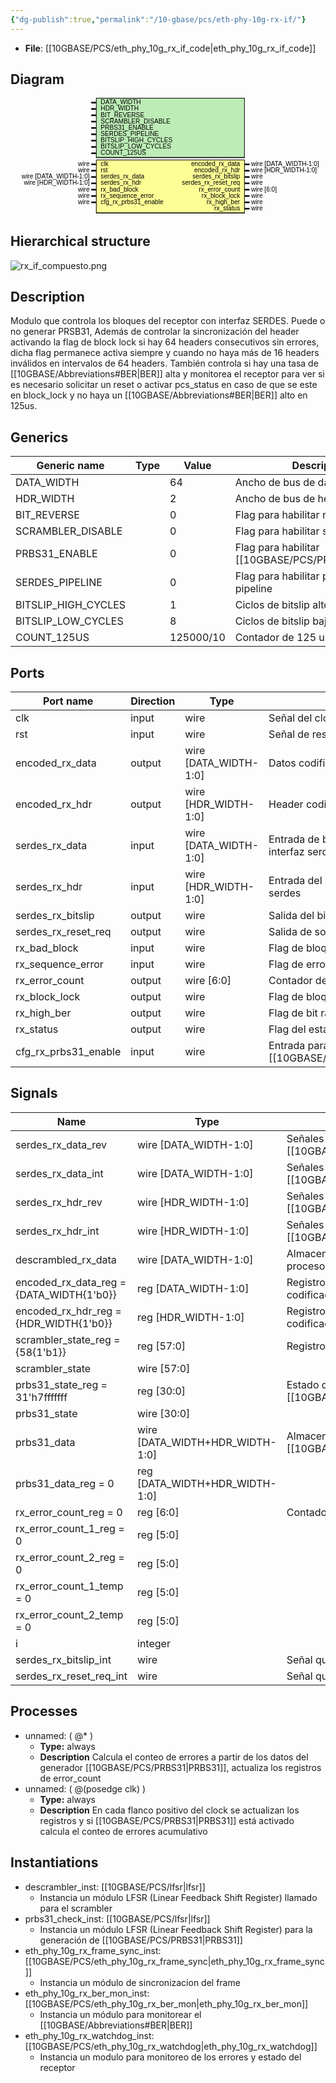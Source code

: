 ```yaml
---
{"dg-publish":true,"permalink":"/10-gbase/pcs/eth-phy-10g-rx-if/"}
---
```


- **File**: [[10GBASE/PCS/eth_phy_10g_rx_if_code\|eth_phy_10g_rx_if_code]]

## Diagram
<svg xmlns="http://www.w3.org/2000/svg" version="1.1" xmlns:xlink="http://www.w3.org/1999/xlink" xmlns:svgjs="http://svgjs.com/svgjs" viewBox="0 0 995 370"><svg id="SvgjsSvg1002" width="2" height="0" focusable="false" style="overflow:hidden;top:-100%;left:-100%;position:absolute;opacity:0"><polyline id="SvgjsPolyline1003" points="255,0 270,0"></polyline><path id="SvgjsPath1004" d="M0 0 "></path></svg><rect id="SvgjsRect1006" width="470" height="190" fill="black" x="270" y="0"></rect><rect id="SvgjsRect1007" width="466" height="185" fill="#bdecb6" x="272" y="2"></rect><text id="SvgjsText1008" font-family="Helvetica" x="250" y="-5.698437500000001" font-size="20" text-anchor="end" family="Helvetica" size="20" anchor="end" svgjs:data="{&quot;leading&quot;:&quot;1.3&quot;}"><tspan id="SvgjsTspan1009" dy="26" x="250" svgjs:data="{&quot;newLined&quot;:true}">    </tspan></text><text id="SvgjsText1010" font-family="Helvetica" x="285" y="-5.698437500000001" font-size="20" text-anchor="start" family="Helvetica" size="20" anchor="start" svgjs:data="{&quot;leading&quot;:&quot;1.3&quot;}"><tspan id="SvgjsTspan1011" dy="26" x="285" svgjs:data="{&quot;newLined&quot;:true}">   DATA_WIDTH </tspan></text><line id="SvgjsLine1012" x1="255" y1="15" x2="270" y2="15" stroke-linecap="rec" stroke="black" stroke-width="5"></line><text id="SvgjsText1013" font-family="Helvetica" x="250" y="14.3015625" font-size="20" text-anchor="end" family="Helvetica" size="20" anchor="end" svgjs:data="{&quot;leading&quot;:&quot;1.3&quot;}"><tspan id="SvgjsTspan1014" dy="26" x="250" svgjs:data="{&quot;newLined&quot;:true}">    </tspan></text><text id="SvgjsText1015" font-family="Helvetica" x="285" y="14.3015625" font-size="20" text-anchor="start" family="Helvetica" size="20" anchor="start" svgjs:data="{&quot;leading&quot;:&quot;1.3&quot;}"><tspan id="SvgjsTspan1016" dy="26" x="285" svgjs:data="{&quot;newLined&quot;:true}">   HDR_WIDTH </tspan></text><line id="SvgjsLine1017" x1="255" y1="35" x2="270" y2="35" stroke-linecap="rec" stroke="black" stroke-width="5"></line><text id="SvgjsText1018" font-family="Helvetica" x="250" y="34.3015625" font-size="20" text-anchor="end" family="Helvetica" size="20" anchor="end" svgjs:data="{&quot;leading&quot;:&quot;1.3&quot;}"><tspan id="SvgjsTspan1019" dy="26" x="250" svgjs:data="{&quot;newLined&quot;:true}">    </tspan></text><text id="SvgjsText1020" font-family="Helvetica" x="285" y="34.3015625" font-size="20" text-anchor="start" family="Helvetica" size="20" anchor="start" svgjs:data="{&quot;leading&quot;:&quot;1.3&quot;}"><tspan id="SvgjsTspan1021" dy="26" x="285" svgjs:data="{&quot;newLined&quot;:true}">   BIT_REVERSE </tspan></text><line id="SvgjsLine1022" x1="255" y1="55" x2="270" y2="55" stroke-linecap="rec" stroke="black" stroke-width="5"></line><text id="SvgjsText1023" font-family="Helvetica" x="250" y="54.3015625" font-size="20" text-anchor="end" family="Helvetica" size="20" anchor="end" svgjs:data="{&quot;leading&quot;:&quot;1.3&quot;}"><tspan id="SvgjsTspan1024" dy="26" x="250" svgjs:data="{&quot;newLined&quot;:true}">    </tspan></text><text id="SvgjsText1025" font-family="Helvetica" x="285" y="54.3015625" font-size="20" text-anchor="start" family="Helvetica" size="20" anchor="start" svgjs:data="{&quot;leading&quot;:&quot;1.3&quot;}"><tspan id="SvgjsTspan1026" dy="26" x="285" svgjs:data="{&quot;newLined&quot;:true}">   SCRAMBLER_DISABLE </tspan></text><line id="SvgjsLine1027" x1="255" y1="75" x2="270" y2="75" stroke-linecap="rec" stroke="black" stroke-width="5"></line><text id="SvgjsText1028" font-family="Helvetica" x="250" y="74.3015625" font-size="20" text-anchor="end" family="Helvetica" size="20" anchor="end" svgjs:data="{&quot;leading&quot;:&quot;1.3&quot;}"><tspan id="SvgjsTspan1029" dy="26" x="250" svgjs:data="{&quot;newLined&quot;:true}">    </tspan></text><text id="SvgjsText1030" font-family="Helvetica" x="285" y="74.3015625" font-size="20" text-anchor="start" family="Helvetica" size="20" anchor="start" svgjs:data="{&quot;leading&quot;:&quot;1.3&quot;}"><tspan id="SvgjsTspan1031" dy="26" x="285" svgjs:data="{&quot;newLined&quot;:true}">   PRBS31_ENABLE </tspan></text><line id="SvgjsLine1032" x1="255" y1="95" x2="270" y2="95" stroke-linecap="rec" stroke="black" stroke-width="5"></line><text id="SvgjsText1033" font-family="Helvetica" x="250" y="94.3015625" font-size="20" text-anchor="end" family="Helvetica" size="20" anchor="end" svgjs:data="{&quot;leading&quot;:&quot;1.3&quot;}"><tspan id="SvgjsTspan1034" dy="26" x="250" svgjs:data="{&quot;newLined&quot;:true}">    </tspan></text><text id="SvgjsText1035" font-family="Helvetica" x="285" y="94.3015625" font-size="20" text-anchor="start" family="Helvetica" size="20" anchor="start" svgjs:data="{&quot;leading&quot;:&quot;1.3&quot;}"><tspan id="SvgjsTspan1036" dy="26" x="285" svgjs:data="{&quot;newLined&quot;:true}">   SERDES_PIPELINE </tspan></text><line id="SvgjsLine1037" x1="255" y1="115" x2="270" y2="115" stroke-linecap="rec" stroke="black" stroke-width="5"></line><text id="SvgjsText1038" font-family="Helvetica" x="250" y="114.3015625" font-size="20" text-anchor="end" family="Helvetica" size="20" anchor="end" svgjs:data="{&quot;leading&quot;:&quot;1.3&quot;}"><tspan id="SvgjsTspan1039" dy="26" x="250" svgjs:data="{&quot;newLined&quot;:true}">    </tspan></text><text id="SvgjsText1040" font-family="Helvetica" x="285" y="114.3015625" font-size="20" text-anchor="start" family="Helvetica" size="20" anchor="start" svgjs:data="{&quot;leading&quot;:&quot;1.3&quot;}"><tspan id="SvgjsTspan1041" dy="26" x="285" svgjs:data="{&quot;newLined&quot;:true}">   BITSLIP_HIGH_CYCLES </tspan></text><line id="SvgjsLine1042" x1="255" y1="135" x2="270" y2="135" stroke-linecap="rec" stroke="black" stroke-width="5"></line><text id="SvgjsText1043" font-family="Helvetica" x="250" y="134.3015625" font-size="20" text-anchor="end" family="Helvetica" size="20" anchor="end" svgjs:data="{&quot;leading&quot;:&quot;1.3&quot;}"><tspan id="SvgjsTspan1044" dy="26" x="250" svgjs:data="{&quot;newLined&quot;:true}">    </tspan></text><text id="SvgjsText1045" font-family="Helvetica" x="285" y="134.3015625" font-size="20" text-anchor="start" family="Helvetica" size="20" anchor="start" svgjs:data="{&quot;leading&quot;:&quot;1.3&quot;}"><tspan id="SvgjsTspan1046" dy="26" x="285" svgjs:data="{&quot;newLined&quot;:true}">   BITSLIP_LOW_CYCLES </tspan></text><line id="SvgjsLine1047" x1="255" y1="155" x2="270" y2="155" stroke-linecap="rec" stroke="black" stroke-width="5"></line><text id="SvgjsText1048" font-family="Helvetica" x="250" y="154.3015625" font-size="20" text-anchor="end" family="Helvetica" size="20" anchor="end" svgjs:data="{&quot;leading&quot;:&quot;1.3&quot;}"><tspan id="SvgjsTspan1049" dy="26" x="250" svgjs:data="{&quot;newLined&quot;:true}">    </tspan></text><text id="SvgjsText1050" font-family="Helvetica" x="285" y="154.3015625" font-size="20" text-anchor="start" family="Helvetica" size="20" anchor="start" svgjs:data="{&quot;leading&quot;:&quot;1.3&quot;}"><tspan id="SvgjsTspan1051" dy="26" x="285" svgjs:data="{&quot;newLined&quot;:true}">   COUNT_125US </tspan></text><line id="SvgjsLine1052" x1="255" y1="175" x2="270" y2="175" stroke-linecap="rec" stroke="black" stroke-width="5"></line><rect id="SvgjsRect1053" width="470" height="170" fill="black" x="270" y="195"></rect><rect id="SvgjsRect1054" width="466" height="165" fill="#fdfd96" x="272" y="197"></rect><text id="SvgjsText1055" font-family="Helvetica" x="250" y="189.3015625" font-size="20" text-anchor="end" family="Helvetica" size="20" anchor="end" svgjs:data="{&quot;leading&quot;:&quot;1.3&quot;}"><tspan id="SvgjsTspan1056" dy="26" x="250" svgjs:data="{&quot;newLined&quot;:true}">   wire </tspan></text><text id="SvgjsText1057" font-family="Helvetica" x="285" y="189.3015625" font-size="20" text-anchor="start" family="Helvetica" size="20" anchor="start" svgjs:data="{&quot;leading&quot;:&quot;1.3&quot;}"><tspan id="SvgjsTspan1058" dy="26" x="285" svgjs:data="{&quot;newLined&quot;:true}">   clk </tspan></text><line id="SvgjsLine1059" x1="255" y1="210" x2="270" y2="210" stroke-linecap="rec" stroke="black" stroke-width="5"></line><text id="SvgjsText1060" font-family="Helvetica" x="250" y="209.3015625" font-size="20" text-anchor="end" family="Helvetica" size="20" anchor="end" svgjs:data="{&quot;leading&quot;:&quot;1.3&quot;}"><tspan id="SvgjsTspan1061" dy="26" x="250" svgjs:data="{&quot;newLined&quot;:true}">   wire </tspan></text><text id="SvgjsText1062" font-family="Helvetica" x="285" y="209.3015625" font-size="20" text-anchor="start" family="Helvetica" size="20" anchor="start" svgjs:data="{&quot;leading&quot;:&quot;1.3&quot;}"><tspan id="SvgjsTspan1063" dy="26" x="285" svgjs:data="{&quot;newLined&quot;:true}">   rst </tspan></text><line id="SvgjsLine1064" x1="255" y1="230" x2="270" y2="230" stroke-linecap="rec" stroke="black" stroke-width="5"></line><text id="SvgjsText1065" font-family="Helvetica" x="250" y="229.3015625" font-size="20" text-anchor="end" family="Helvetica" size="20" anchor="end" svgjs:data="{&quot;leading&quot;:&quot;1.3&quot;}"><tspan id="SvgjsTspan1066" dy="26" x="250" svgjs:data="{&quot;newLined&quot;:true}">   wire [DATA_WIDTH-1:0] </tspan></text><text id="SvgjsText1067" font-family="Helvetica" x="285" y="229.3015625" font-size="20" text-anchor="start" family="Helvetica" size="20" anchor="start" svgjs:data="{&quot;leading&quot;:&quot;1.3&quot;}"><tspan id="SvgjsTspan1068" dy="26" x="285" svgjs:data="{&quot;newLined&quot;:true}">   serdes_rx_data </tspan></text><line id="SvgjsLine1069" x1="255" y1="250" x2="270" y2="250" stroke-linecap="rec" stroke="black" stroke-width="5"></line><text id="SvgjsText1070" font-family="Helvetica" x="250" y="249.3015625" font-size="20" text-anchor="end" family="Helvetica" size="20" anchor="end" svgjs:data="{&quot;leading&quot;:&quot;1.3&quot;}"><tspan id="SvgjsTspan1071" dy="26" x="250" svgjs:data="{&quot;newLined&quot;:true}">   wire [HDR_WIDTH-1:0] </tspan></text><text id="SvgjsText1072" font-family="Helvetica" x="285" y="249.3015625" font-size="20" text-anchor="start" family="Helvetica" size="20" anchor="start" svgjs:data="{&quot;leading&quot;:&quot;1.3&quot;}"><tspan id="SvgjsTspan1073" dy="26" x="285" svgjs:data="{&quot;newLined&quot;:true}">   serdes_rx_hdr </tspan></text><line id="SvgjsLine1074" x1="255" y1="270" x2="270" y2="270" stroke-linecap="rec" stroke="black" stroke-width="5"></line><text id="SvgjsText1075" font-family="Helvetica" x="250" y="269.3015625" font-size="20" text-anchor="end" family="Helvetica" size="20" anchor="end" svgjs:data="{&quot;leading&quot;:&quot;1.3&quot;}"><tspan id="SvgjsTspan1076" dy="26" x="250" svgjs:data="{&quot;newLined&quot;:true}">   wire </tspan></text><text id="SvgjsText1077" font-family="Helvetica" x="285" y="269.3015625" font-size="20" text-anchor="start" family="Helvetica" size="20" anchor="start" svgjs:data="{&quot;leading&quot;:&quot;1.3&quot;}"><tspan id="SvgjsTspan1078" dy="26" x="285" svgjs:data="{&quot;newLined&quot;:true}">   rx_bad_block </tspan></text><line id="SvgjsLine1079" x1="255" y1="290" x2="270" y2="290" stroke-linecap="rec" stroke="black" stroke-width="5"></line><text id="SvgjsText1080" font-family="Helvetica" x="250" y="289.3015625" font-size="20" text-anchor="end" family="Helvetica" size="20" anchor="end" svgjs:data="{&quot;leading&quot;:&quot;1.3&quot;}"><tspan id="SvgjsTspan1081" dy="26" x="250" svgjs:data="{&quot;newLined&quot;:true}">   wire </tspan></text><text id="SvgjsText1082" font-family="Helvetica" x="285" y="289.3015625" font-size="20" text-anchor="start" family="Helvetica" size="20" anchor="start" svgjs:data="{&quot;leading&quot;:&quot;1.3&quot;}"><tspan id="SvgjsTspan1083" dy="26" x="285" svgjs:data="{&quot;newLined&quot;:true}">   rx_sequence_error </tspan></text><line id="SvgjsLine1084" x1="255" y1="310" x2="270" y2="310" stroke-linecap="rec" stroke="black" stroke-width="5"></line><text id="SvgjsText1085" font-family="Helvetica" x="250" y="309.3015625" font-size="20" text-anchor="end" family="Helvetica" size="20" anchor="end" svgjs:data="{&quot;leading&quot;:&quot;1.3&quot;}"><tspan id="SvgjsTspan1086" dy="26" x="250" svgjs:data="{&quot;newLined&quot;:true}">   wire </tspan></text><text id="SvgjsText1087" font-family="Helvetica" x="285" y="309.3015625" font-size="20" text-anchor="start" family="Helvetica" size="20" anchor="start" svgjs:data="{&quot;leading&quot;:&quot;1.3&quot;}"><tspan id="SvgjsTspan1088" dy="26" x="285" svgjs:data="{&quot;newLined&quot;:true}">   cfg_rx_prbs31_enable </tspan></text><line id="SvgjsLine1089" x1="255" y1="330" x2="270" y2="330" stroke-linecap="rec" stroke="black" stroke-width="5"></line><text id="SvgjsText1090" font-family="Helvetica" x="760" y="189.3015625" font-size="20" text-anchor="start" family="Helvetica" size="20" anchor="start" svgjs:data="{&quot;leading&quot;:&quot;1.3&quot;}"><tspan id="SvgjsTspan1091" dy="26" x="760" svgjs:data="{&quot;newLined&quot;:true}">   wire [DATA_WIDTH-1:0] </tspan></text><text id="SvgjsText1092" font-family="Helvetica" x="725" y="189.3015625" font-size="20" text-anchor="end" family="Helvetica" size="20" anchor="end" svgjs:data="{&quot;leading&quot;:&quot;1.3&quot;}"><tspan id="SvgjsTspan1093" dy="26" x="725" svgjs:data="{&quot;newLined&quot;:true}">   encoded_rx_data </tspan></text><line id="SvgjsLine1094" x1="740" y1="210" x2="755" y2="210" stroke-linecap="rec" stroke="black" stroke-width="5"></line><text id="SvgjsText1095" font-family="Helvetica" x="760" y="209.3015625" font-size="20" text-anchor="start" family="Helvetica" size="20" anchor="start" svgjs:data="{&quot;leading&quot;:&quot;1.3&quot;}"><tspan id="SvgjsTspan1096" dy="26" x="760" svgjs:data="{&quot;newLined&quot;:true}">   wire [HDR_WIDTH-1:0] </tspan></text><text id="SvgjsText1097" font-family="Helvetica" x="725" y="209.3015625" font-size="20" text-anchor="end" family="Helvetica" size="20" anchor="end" svgjs:data="{&quot;leading&quot;:&quot;1.3&quot;}"><tspan id="SvgjsTspan1098" dy="26" x="725" svgjs:data="{&quot;newLined&quot;:true}">   encoded_rx_hdr </tspan></text><line id="SvgjsLine1099" x1="740" y1="230" x2="755" y2="230" stroke-linecap="rec" stroke="black" stroke-width="5"></line><text id="SvgjsText1100" font-family="Helvetica" x="760" y="229.3015625" font-size="20" text-anchor="start" family="Helvetica" size="20" anchor="start" svgjs:data="{&quot;leading&quot;:&quot;1.3&quot;}"><tspan id="SvgjsTspan1101" dy="26" x="760" svgjs:data="{&quot;newLined&quot;:true}">   wire </tspan></text><text id="SvgjsText1102" font-family="Helvetica" x="725" y="229.3015625" font-size="20" text-anchor="end" family="Helvetica" size="20" anchor="end" svgjs:data="{&quot;leading&quot;:&quot;1.3&quot;}"><tspan id="SvgjsTspan1103" dy="26" x="725" svgjs:data="{&quot;newLined&quot;:true}">   serdes_rx_bitslip </tspan></text><line id="SvgjsLine1104" x1="740" y1="250" x2="755" y2="250" stroke-linecap="rec" stroke="black" stroke-width="5"></line><text id="SvgjsText1105" font-family="Helvetica" x="760" y="249.3015625" font-size="20" text-anchor="start" family="Helvetica" size="20" anchor="start" svgjs:data="{&quot;leading&quot;:&quot;1.3&quot;}"><tspan id="SvgjsTspan1106" dy="26" x="760" svgjs:data="{&quot;newLined&quot;:true}">   wire </tspan></text><text id="SvgjsText1107" font-family="Helvetica" x="725" y="249.3015625" font-size="20" text-anchor="end" family="Helvetica" size="20" anchor="end" svgjs:data="{&quot;leading&quot;:&quot;1.3&quot;}"><tspan id="SvgjsTspan1108" dy="26" x="725" svgjs:data="{&quot;newLined&quot;:true}">   serdes_rx_reset_req </tspan></text><line id="SvgjsLine1109" x1="740" y1="270" x2="755" y2="270" stroke-linecap="rec" stroke="black" stroke-width="5"></line><text id="SvgjsText1110" font-family="Helvetica" x="760" y="269.3015625" font-size="20" text-anchor="start" family="Helvetica" size="20" anchor="start" svgjs:data="{&quot;leading&quot;:&quot;1.3&quot;}"><tspan id="SvgjsTspan1111" dy="26" x="760" svgjs:data="{&quot;newLined&quot;:true}">   wire [6:0] </tspan></text><text id="SvgjsText1112" font-family="Helvetica" x="725" y="269.3015625" font-size="20" text-anchor="end" family="Helvetica" size="20" anchor="end" svgjs:data="{&quot;leading&quot;:&quot;1.3&quot;}"><tspan id="SvgjsTspan1113" dy="26" x="725" svgjs:data="{&quot;newLined&quot;:true}">   rx_error_count </tspan></text><line id="SvgjsLine1114" x1="740" y1="290" x2="755" y2="290" stroke-linecap="rec" stroke="black" stroke-width="5"></line><text id="SvgjsText1115" font-family="Helvetica" x="760" y="289.3015625" font-size="20" text-anchor="start" family="Helvetica" size="20" anchor="start" svgjs:data="{&quot;leading&quot;:&quot;1.3&quot;}"><tspan id="SvgjsTspan1116" dy="26" x="760" svgjs:data="{&quot;newLined&quot;:true}">   wire </tspan></text><text id="SvgjsText1117" font-family="Helvetica" x="725" y="289.3015625" font-size="20" text-anchor="end" family="Helvetica" size="20" anchor="end" svgjs:data="{&quot;leading&quot;:&quot;1.3&quot;}"><tspan id="SvgjsTspan1118" dy="26" x="725" svgjs:data="{&quot;newLined&quot;:true}">   rx_block_lock </tspan></text><line id="SvgjsLine1119" x1="740" y1="310" x2="755" y2="310" stroke-linecap="rec" stroke="black" stroke-width="5"></line><text id="SvgjsText1120" font-family="Helvetica" x="760" y="309.3015625" font-size="20" text-anchor="start" family="Helvetica" size="20" anchor="start" svgjs:data="{&quot;leading&quot;:&quot;1.3&quot;}"><tspan id="SvgjsTspan1121" dy="26" x="760" svgjs:data="{&quot;newLined&quot;:true}">   wire </tspan></text><text id="SvgjsText1122" font-family="Helvetica" x="725" y="309.3015625" font-size="20" text-anchor="end" family="Helvetica" size="20" anchor="end" svgjs:data="{&quot;leading&quot;:&quot;1.3&quot;}"><tspan id="SvgjsTspan1123" dy="26" x="725" svgjs:data="{&quot;newLined&quot;:true}">   rx_high_ber </tspan></text><line id="SvgjsLine1124" x1="740" y1="330" x2="755" y2="330" stroke-linecap="rec" stroke="black" stroke-width="5"></line><text id="SvgjsText1125" font-family="Helvetica" x="760" y="329.3015625" font-size="20" text-anchor="start" family="Helvetica" size="20" anchor="start" svgjs:data="{&quot;leading&quot;:&quot;1.3&quot;}"><tspan id="SvgjsTspan1126" dy="26" x="760" svgjs:data="{&quot;newLined&quot;:true}">   wire </tspan></text><text id="SvgjsText1127" font-family="Helvetica" x="725" y="329.3015625" font-size="20" text-anchor="end" family="Helvetica" size="20" anchor="end" svgjs:data="{&quot;leading&quot;:&quot;1.3&quot;}"><tspan id="SvgjsTspan1128" dy="26" x="725" svgjs:data="{&quot;newLined&quot;:true}">   rx_status </tspan></text><line id="SvgjsLine1129" x1="740" y1="350" x2="755" y2="350" stroke-linecap="rec" stroke="black" stroke-width="5"></line></svg>

## Hierarchical structure
![rx_if_compuesto.png](/img/user/10GBASE/PCS/rx_if_compuesto.png)
## Description

Modulo que controla los bloques del receptor con interfaz SERDES. Puede o no generar PRSB31, Además de controlar la sincronización del header activando la flag de block lock si hay  64 headers consecutivos sin errores, dicha flag permanece activa siempre y cuando no haya más de 16 headers inválidos en intervalos de 64 headers.
También controla si hay una tasa de [[10GBASE/Abbreviations#BER\|BER]] alta y monitorea el receptor para ver si es necesario solicitar un reset o activar pcs_status en caso de que se este en block_lock y no haya un [[10GBASE/Abbreviations#BER\|BER]] alto en 125us.

## Generics

| Generic name        | Type | Value     | Description                                  |
| ------------------- | ---- | --------- | -------------------------------------------- |
| DATA_WIDTH          |      | 64        | Ancho de bus de datos                        |
| HDR_WIDTH           |      | 2         | Ancho de bus de header                       |
| BIT_REVERSE         |      | 0         | Flag para habilitar reversión de bits        |
| SCRAMBLER_DISABLE   |      | 0         | Flag para habilitar scrambler                |
| PRBS31_ENABLE       |      | 0         | Flag para habilitar [[10GBASE/PCS/PRBS31\|PRBS31]]               |
| SERDES_PIPELINE     |      | 0         | Flag para habilitar profundidad del pipeline |
| BITSLIP_HIGH_CYCLES |      | 1         | Ciclos de bitslip alto                       |
| BITSLIP_LOW_CYCLES  |      | 8         | Ciclos de bitslip bajo                       |
| COUNT_125US         |      | 125000/10 | Contador de 125 us                           |

## Ports

| Port name            | Direction | Type                  | Description                                 |
| -------------------- | --------- | --------------------- | ------------------------------------------- |
| clk                  | input     | wire                  | Señal del clock                             |
| rst                  | input     | wire                  | Señal de reset                              |
| encoded_rx_data      | output    | wire [DATA_WIDTH-1:0] | Datos codificados                           |
| encoded_rx_hdr       | output    | wire [HDR_WIDTH-1:0]  | Header codificado                           |
| serdes_rx_data       | input     | wire [DATA_WIDTH-1:0] | Entrada de bloques de datos interfaz serdes |
| serdes_rx_hdr        | input     | wire [HDR_WIDTH-1:0]  | Entrada del sync header interfaz serdes     |
| serdes_rx_bitslip    | output    | wire                  | Salida del bitslip                          |
| serdes_rx_reset_req  | output    | wire                  | Salida de solicitud de reinicio             |
| rx_bad_block         | input     | wire                  | Flag de bloque con error                    |
| rx_sequence_error    | input     | wire                  | Flag de error de secuencia                  |
| rx_error_count       | output    | wire [6:0]            | Contador de errores                         |
| rx_block_lock        | output    | wire                  | Flag de bloque alineado                     |
| rx_high_ber          | output    | wire                  | Flag de bit rate error alto                 |
| rx_status            | output    | wire                  | Flag del estado del receptor                |
| cfg_rx_prbs31_enable | input     | wire                  | Entrada para habilitar la [[10GBASE/PCS/PRBS31\|PRBS31]]        |

## Signals

| Name                                     | Type                            | Description                                                              |
| ---------------------------------------- | ------------------------------- | ------------------------------------------------------------------------ |
| serdes_rx_data_rev                       | wire [DATA_WIDTH-1:0]           | Señales para procesar los datos del [[10GBASE/Abbreviations#SERDES\|SERDES]]     |
| serdes_rx_data_int                       | wire [DATA_WIDTH-1:0]           | Señales para procesar los datos del [[10GBASE/Abbreviations#SERDES\|SERDES]]     |
| serdes_rx_hdr_rev                        | wire [HDR_WIDTH-1:0]            | Señales para procesar el encabezado del [[10GBASE/Abbreviations#SERDES\|SERDES]] |
| serdes_rx_hdr_int                        | wire [HDR_WIDTH-1:0]            | Señales para procesar el encabezado del [[10GBASE/Abbreviations#SERDES\|SERDES]] |
| descrambled_rx_data                      | wire [DATA_WIDTH-1:0]           | Almacena los datos descifrados despues del proceso de descambler         |
| encoded_rx_data_reg = {DATA_WIDTH{1'b0}} | reg [DATA_WIDTH-1:0]            | Registro para almacenar los datos codificados                            |
| encoded_rx_hdr_reg = {HDR_WIDTH{1'b0}}   | reg [HDR_WIDTH-1:0]             | Registro para almacenar el encabezado codificado                         |
| scrambler_state_reg = {58{1'b1}}         | reg [57:0]                      | Registro de estado del scrambler                                         |
| scrambler_state                          | wire [57:0]                     |                                                                          |
| prbs31_state_reg = 31'h7fffffff          | reg [30:0]                      | Estado del generador de [[10GBASE/PCS/PRBS31\|PRBS31]]                                       |
| prbs31_state                             | wire [30:0]                     |                                                                          |
| prbs31_data                              | wire [DATA_WIDTH+HDR_WIDTH-1:0] | Almacena los datos de salida del generador [[10GBASE/PCS/PRBS31\|PRBS31]]                    |
| prbs31_data_reg = 0                      | reg [DATA_WIDTH+HDR_WIDTH-1:0]  |                                                                          |
| rx_error_count_reg = 0                   | reg [6:0]                       | Contadores de errores                                                    |
| rx_error_count_1_reg = 0                 | reg [5:0]                       |                                                                          |
| rx_error_count_2_reg = 0                 | reg [5:0]                       |                                                                          |
| rx_error_count_1_temp = 0                | reg [5:0]                       |                                                                          |
| rx_error_count_2_temp = 0                | reg [5:0]                       |                                                                          |
| i                                        | integer                         |                                                                          |
| serdes_rx_bitslip_int                    | wire                            | Señal que activa el bitslip                                              |
| serdes_rx_reset_req_int                  | wire                            | Señal que solicita reset                                                 |

## Processes
- unnamed: ( @* )
  - **Type:** always
  - **Description**
 Calcula el conteo de errores a partir de los datos del generador [[10GBASE/PCS/PRBS31\|PRBS31]], actualiza los registros de error_count 
- unnamed: ( @(posedge clk) )
  - **Type:** always
  - **Description**
 En cada flanco positivo del clock se actualizan los registros y si [[10GBASE/PCS/PRBS31\|PRBS31]] está activado calcula el conteo de errores acumulativo 

## Instantiations

- descrambler_inst: [[10GBASE/PCS/lfsr\|lfsr]]
  -  Instancia un módulo LFSR (Linear Feedback Shift Register) llamado para el scrambler
- prbs31_check_inst: [[10GBASE/PCS/lfsr\|lfsr]]
  -  Instancia un módulo LFSR (Linear Feedback Shift Register) para la generación de [[10GBASE/PCS/PRBS31\|PRBS31]]
- eth_phy_10g_rx_frame_sync_inst: [[10GBASE/PCS/eth_phy_10g_rx_frame_sync\|eth_phy_10g_rx_frame_sync]]
  -  Instancia un módulo de sincronizacion del frame
- eth_phy_10g_rx_ber_mon_inst: [[10GBASE/PCS/eth_phy_10g_rx_ber_mon\|eth_phy_10g_rx_ber_mon]]
  -  Instancia un módulo para monitorear el [[10GBASE/Abbreviations#BER\|BER]]
- eth_phy_10g_rx_watchdog_inst: [[10GBASE/PCS/eth_phy_10g_rx_watchdog\|eth_phy_10g_rx_watchdog]]
  -  Instancia un modulo para monitoreo de los errores y estado del receptor
